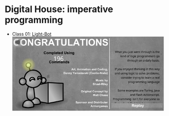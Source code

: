 # Digital House: imperative programming

- Class 01: [Light-Bot](https://armorgames.com/play/2205/light-bot)
  ![Light-Bot](./assets/images/class-01.png)
